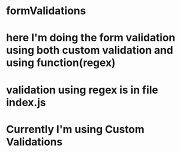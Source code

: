 # formValidations
# here I'm doing the form validation using both custom validation and using function(regex)
# validation using regex is in file index.js 
# Currently I'm using Custom Validations
